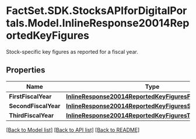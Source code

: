 # FactSet.SDK.StocksAPIforDigitalPortals.Model.InlineResponse20014ReportedKeyFigures
Stock-specific key figures as reported for a fiscal year.

## Properties

Name | Type | Description | Notes
------------ | ------------- | ------------- | -------------
**FirstFiscalYear** | [**InlineResponse20014ReportedKeyFiguresFirstFiscalYear**](InlineResponse20014ReportedKeyFiguresFirstFiscalYear.md) |  | [optional] 
**SecondFiscalYear** | [**InlineResponse20014ReportedKeyFiguresSecondFiscalYear**](InlineResponse20014ReportedKeyFiguresSecondFiscalYear.md) |  | [optional] 
**ThirdFiscalYear** | [**InlineResponse20014ReportedKeyFiguresThirdFiscalYear**](InlineResponse20014ReportedKeyFiguresThirdFiscalYear.md) |  | [optional] 

[[Back to Model list]](../README.md#documentation-for-models) [[Back to API list]](../README.md#documentation-for-api-endpoints) [[Back to README]](../README.md)

